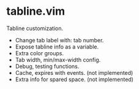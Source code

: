 tabline.vim
===========

Tabline customization.

  - Change tab label with: tab number.
  - Expose tabline info as a variable.
  - Extra color groups.
  - Tab width, min/max-width config.
  - Debug, testing functions.
  - Cache, expires with events. (not implemented)
  - Extra info for spared space. (not implemented)
